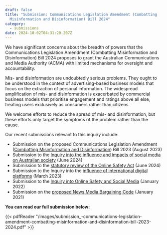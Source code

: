 ```yaml
---
draft: false
title: "Submission: Communications Legislation Amendment (Combatting
  Misinformation and Disinformation) Bill 2024"
category:
  - submissions
date: 2024-10-02T04:31:20.207Z
---
```

We have significant concerns about the breadth of powers that the Communications Legislation Amendment (Combatting Misinformation and Disinformation) Bill 2024 proposes to grant the Australian Communications and Media Authority (ACMA)  with limited mechanisms for oversight and accountability.

Mis- and disinformation are undoubtedly serious problems. They ought to be understood in the context of advertising-based business models that focus on the extraction of personal information. The widespread amplification of mis- and disinformation is exacerbated by commercial business models that prioritise engagement and ratings above all else, treating users exclusively as consumers rather than citizens.

We welcome efforts to reduce the spread of mis- and disinformation, but these efforts only target the symptoms of the problem rather than the cause.

Our recent submissions relevant to this inquiry include:

* Submission on the proposed Communications Legislation Amendment ([Combatting Misinformation and Disinformation](https://digitalrightswatch.org.au/wp-content/uploads/2023/08/DRW-Submission-Communications-Legislation-Amendment-Combatting-Misinformation-and-Disinformation-Bill-2023-August-2023.pdf)) Bill 2023 (August 2023) 
* Submission to the [Inquiry into the influence and impacts of social media on Australian society](https://digitalrightswatch.org.au/2024/09/23/submission-inquiry-into-the-influence-and-impacts-of-social-media-on-australian-society/) (June 2024)
* Submission to the [statutory review of the Online Safety Act](https://digitalrightswatch.org.au/wp-content/uploads/2024/06/DRW-Submission-Online-Safety-Act-Review-June-2024.pdf) (June 2024) 
* Submission to the Inquiry into the [influence of international digital platforms](https://digitalrightswatch.org.au/2023/04/26/democratising-digital-economies/) (March 2023) 
* Submission to the [Inquiry into Online Safety and Social Media](https://digitalrightswatch.org.au/wp-content/uploads/2022/01/Digital-Rights-Watch_Social-Media-and-Online-Safety-Inquiry-2022.pdf) (January 2022)
* Submission on the [proposed News Media Bargaining Code](https://digitalrightswatch.org.au/wp-content/uploads/2021/01/Submission-to-Econ_-Treasury-Laws-Amendment-News-Media-and-Digital-Platforms-Mandatory-Bargaining-Code-Bill-2020-January-2021.pdf) (January 2021)

**You can read our full submission below:**

{{< pdfReader "/images/submission_-communications-legislation-amendment-combatting-misinformation-and-disinformation-bill-2023-2024.pdf" >}}